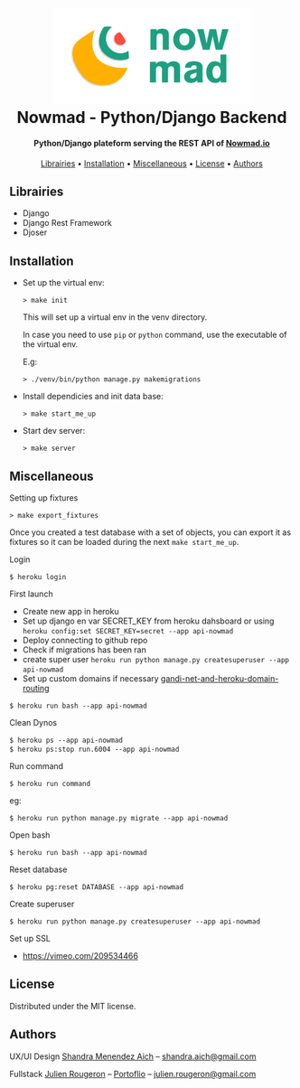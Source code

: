 <h1 align="center">
  <a href="https://www.nowmad.io" target="_blank"><img src="https://github.com/nowmad-io/hybridapp/blob/master/assets/images/logos/full_logo_horizontal.png?raw=true" alt="Nowmad" width="350"></a>
  <br>
  Nowmad - Python/Django Backend
  <br>
</h1>

<h4 align="center">Python/Django plateform serving the REST API of <a href="https://www.nowmad.io" target="_blank">Nowmad.io</a></h4>

<p align="center">
  <a href="#librairies">Librairies</a> •
  <a href="#installation">Installation</a> •
  <a href="#miscellaneous">Miscellaneous</a> •
  <a href="#license">License</a> •
  <a href="#authors">Authors</a>
</p>

## Librairies

* Django
* Django Rest Framework
* Djoser

## Installation

* Set up the virtual env:
  ```
  > make init
  ```
  This will set up a virtual env in the venv directory.

  In case you need to use ```pip``` or ```python``` command, use the executable of the virtual env.

  E.g:
  ```
  > ./venv/bin/python manage.py makemigrations
  ```
* Install dependicies and init data base:
  ```
  > make start_me_up
  ```
* Start dev server:
  ```
  > make server
  ```

## Miscellaneous

Setting up fixtures
```
> make export_fixtures
```
Once you created a test database with a set of objects, you can export it as fixtures so it can be loaded during the next ```make start_me_up```.

Login
```
$ heroku login
```

First launch
* Create new app in heroku
* Set up django en var SECRET_KEY from heroku dahsboard or using `heroku config:set SECRET_KEY=secret --app api-nowmad`
* Deploy connecting to github repo
* Check if migrations has been ran
* create super user `heroku run python manage.py createsuperuser --app api-nowmad`
* Set up custom domains if necessary [gandi-net-and-heroku-domain-routing](https://stackoverflow.com/questions/22854091/gandi-net-and-heroku-domain-routing)

```
$ heroku run bash --app api-nowmad
```

Clean Dynos
```
$ heroku ps --app api-nowmad
$ heroku ps:stop run.6004 --app api-nowmad
```

Run command
```
$ heroku run command
```
eg:
```
$ heroku run python manage.py migrate --app api-nowmad
```

Open bash
```
$ heroku run bash --app api-nowmad
```

Reset database
```
$ heroku pg:reset DATABASE --app api-nowmad
```

Create superuser
```
$ heroku run python manage.py createsuperuser --app api-nowmad
```

Set up SSL
* https://vimeo.com/209534466

## License

Distributed under the MIT license.

## Authors

UX/UI Design
[Shandra Menendez Aich](https://www.behance.net/Shandraich) – shandra.aich@gmail.com

Fullstack
[Julien Rougeron](https://github.com/julienr2) – [Portoflio](https://julienr2.github.io) – julien.rougeron@gmail.com
